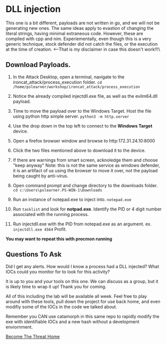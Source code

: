 # DLL injection

This one is a bit different, payloads are not written in go, and we will not be generating new ones. The same ideas apply to evastion of changing the literal strings, having minimal extraneous code. However, these are compiled with cpp and nim.  Experiementally, even though this is a very generic technique, stock defender did not catch the files, or the execution at the time of creation. <--That is my disclaimer in case this doesn't work!!!\

## Download Payloads.

1. In the Attack Desktop, open a terminal, navigate to the  ironcat_attack/process_execution folder.
`cd /home/pslearner/workshop/ironcat_attack/process_execution`

2. Notice the already compiled injectdll.exe file, as well as the evilm64.dll payload.

3. Time to move the payload over to the Windows Target. Host the file using python http simple server.
`python3 -m http.server`

4. Use the drop down in the top left to connect to the **Windows Target** device.

6. Open a firefox browser window and browse to http:172.31.24.10:8000

7. Click the two files mentioned above to download it to the device.

8. If there are warnings from smart screen, acknoledge them and choose "keep anyway"
Note: this is not the same service as windows defender, it is an artifact of us using the browser to move it over, not the payload being caught by anti-virus.

9. Open command prompt and change directory to the downloads folder.
`cd c:\Users\pslearner.PS-WIN-1\Downloads`
10. Run an instance of notepad.exe to inject into.
`notepad.exe`
12. Run `tasklist` and look for **notpad.exe**. Identify the PID or 4 digit number associated with the running process.
13. Run injectdll.exe with the PID from notepad.exe as an argument. ex. `injectdll.exe 4564`
Profit.

**You may want to repeat this with procmon running**


## Questions To Ask
Did I get any alerts.
How would I know a process had a DLL injected?
What IOCs could you monitor for to look for this activity?

It is up to you and your tools on this one.  We can discuss as a group, but it is likely time to wrap it up! Thank you for coming.

All of this including the lab will be available all week. Feel free to play around with these tools, pull down the project for use back home, and even modifiy some of the IOCs in the code we talked about.

Remember you CAN use catamorph in this same repo to rapidly modify the exe with identifiable IOCs and a new hash without a development enviornment.


[Become The Threat Home](../../RSAC23-Become-The-Threat/README.md)